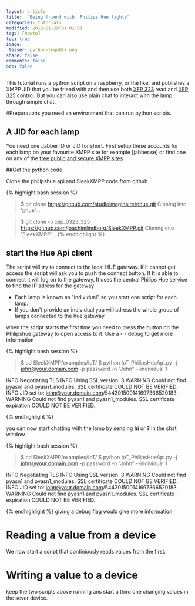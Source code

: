 ```yaml
---
layout: article
title:  "Being friend with  Philips Hue lights"
categories: tutorials
modified: 2015-01-29T01:01:01
tags: [howto]
toc: true
image:
 teaser: python-logo@2x.png 
share: false
comments: false
ads: false
---
```



This tutorial runs a python script on a raspberry, or the like, and
publishes a XMPP JID that you be friend with and then use both  [XEP 323](http://xmpp.org/extensions/xep-0323.html) read
and  [XEP 325](http://xmpp.org/extensions/xep-0325.html) control. But you can also use plain chat to interact with
the lamp through simple chat.

#Preparations
you need an environment that can run python scripts.

## A JID for each lamp
You need one Jabber ID or JID for short. First setup these accounts
for each lamp on your favourite XMPP site for example [jabber.se] or
find one on any of the [free public and secure XMPP sites](https://xmpp.net/directory.php)

##Get the python code

Clone the philipshue api and SleekXMPP code from github

{% highlight bash session %}
>$ git clone https://github.com/studioimaginaire/phue.git
Cloning into 'phue'...

>$ git clone -b xep_0323_325 https://github.com/joachimlindborg/SleekXMPP.git
Cloning into 'SleekXMPP'...
{% endhighlight %}


## start the Hue Api client

The script will try to connect to the local HUE gateway. If it cannot
get access the script will ask you to push the connect button. If It
is able to connect it will log on to the gateway. It uses the central
Philips Hue service to find the IP adress for the gateway 

- Each lamp is known as "individual" so you start one script for each lamp.
- If you don't provide an individual you will adress the whole group
  of lamps connected to the hue gateway

when the script starts the first time you need to press the button on
the Philipshue gateway to open access to it. Use a - - debug to get
more information

{% highlight bash session %}
>$ cd SleekXMPP/examples/IoT/
>$ python IoT_PhilipsHueApi.py -j john@your.domain.com -p password -n “John” --individual 1

INFO     Negotiating TLS
INFO     Using SSL version: 3
WARNING  Could not find pyasn1 and pyasn1_modules. SSL certificate COULD NOT BE VERIFIED.
INFO     JID set to:  john@your.domain.com/544301500141697366520183
WARNING  Could not find pyasn1 and pyasn1_modules. SSL certificate
expiration COULD NOT BE VERIFIED.


{% endhighlight %}

you can now start chatting with the lamp by sending **hi** or **?** in
the chat window.

{% highlight bash session %}
>$ cd SleekXMPP/examples/IoT/
>$ python IoT_PhilipsHueApi.py -j john@your.domain.com -p password -n “John” --individual 1

INFO     Negotiating TLS
INFO     Using SSL version: 3
WARNING  Could not find pyasn1 and pyasn1_modules. SSL certificate COULD NOT BE VERIFIED.
INFO     JID set to:  john@your.domain.com/544301500141697366520183
WARNING  Could not find pyasn1 and pyasn1_modules. SSL certificate
expiration COULD NOT BE VERIFIED.


{% endhighlight %}
giving a debug flag would give more information

# Reading a value from a device
We now start a script that continiously reads values from the first.

# Writing a value to a device
keep the two scripts above running ans start a third one changing values in the sever device. 
